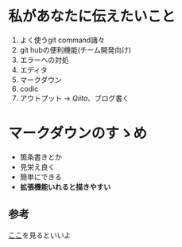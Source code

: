 # 私があなたに伝えたいこと
1. よく使うgit command諸々
2. git hubの便利機能(チーム開発向け)
3.  エラーへの対処
4. エディタ
5. マークダウン
6. codic
7. アウトプット -> *Qiita*、ブログ書く

# マークダウンのすゝめ

- 箇条書きとか
- 見栄え良く
- 簡単にできる
- **拡張機能いれると描きやすい**

## 参考
[ここ](https://qiita.com/Qiita/items/c686397e4a0f4f11683d)を見るといいよ
